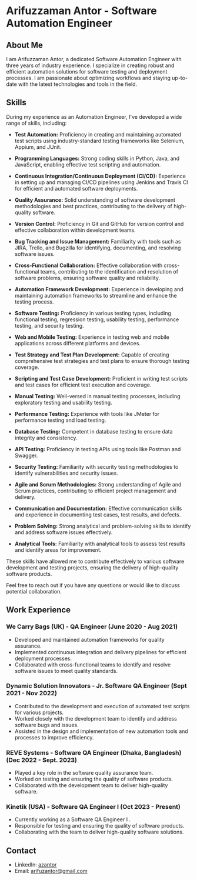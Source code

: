 # Arifuzzaman Antor - Software Automation Engineer

## About Me

I am Arifuzzaman Antor, a dedicated Software Automation Engineer with three years of industry experience. I specialize in creating robust and efficient automation solutions for software testing and deployment processes. I am passionate about optimizing workflows and staying up-to-date with the latest technologies and tools in the field.

## Skills

During my experience as an Automation Engineer, I've developed a wide range of skills, including:

- **Test Automation:** Proficiency in creating and maintaining automated test scripts using industry-standard testing frameworks like Selenium, Appium, and JUnit.

- **Programming Languages:** Strong coding skills in Python, Java, and JavaScript, enabling effective test scripting and automation.

- **Continuous Integration/Continuous Deployment (CI/CD):** Experience in setting up and managing CI/CD pipelines using Jenkins and Travis CI for efficient and automated software deployments.

- **Quality Assurance:** Solid understanding of software development methodologies and best practices, contributing to the delivery of high-quality software.

- **Version Control:** Proficiency in Git and GitHub for version control and effective collaboration within development teams.

- **Bug Tracking and Issue Management:** Familiarity with tools such as JIRA, Trello, and Bugzilla for identifying, documenting, and resolving software issues.

- **Cross-Functional Collaboration:** Effective collaboration with cross-functional teams, contributing to the identification and resolution of software problems, ensuring software quality and reliability.

- **Automation Framework Development:** Experience in developing and maintaining automation frameworks to streamline and enhance the testing process.

- **Software Testing:** Proficiency in various testing types, including functional testing, regression testing, usability testing, performance testing, and security testing.

- **Web and Mobile Testing:** Experience in testing web and mobile applications across different platforms and devices.

- **Test Strategy and Test Plan Development:** Capable of creating comprehensive test strategies and test plans to ensure thorough testing coverage.

- **Scripting and Test Case Development:** Proficient in writing test scripts and test cases for efficient test execution and coverage.

- **Manual Testing:** Well-versed in manual testing processes, including exploratory testing and usability testing.

- **Performance Testing:** Experience with tools like JMeter for performance testing and load testing.

- **Database Testing:** Competent in database testing to ensure data integrity and consistency.

- **API Testing:** Proficiency in testing APIs using tools like Postman and Swagger.

- **Security Testing:** Familiarity with security testing methodologies to identify vulnerabilities and security issues.

- **Agile and Scrum Methodologies:** Strong understanding of Agile and Scrum practices, contributing to efficient project management and delivery.

- **Communication and Documentation:** Effective communication skills and experience in documenting test cases, test results, and defects.

- **Problem Solving:** Strong analytical and problem-solving skills to identify and address software issues effectively.

- **Analytical Tools:** Familiarity with analytical tools to assess test results and identify areas for improvement.

These skills have allowed me to contribute effectively to various software development and testing projects, ensuring the delivery of high-quality software products.

Feel free to reach out if you have any questions or would like to discuss potential collaboration.



## Work Experience

### We Carry Bags (UK) - QA Engineer (June 2020 - Aug 2021)
- Developed and maintained automation frameworks for quality assurance.
- Implemented continuous integration and delivery pipelines for efficient deployment processes.
- Collaborated with cross-functional teams to identify and resolve software issues to meet quality standards.

### Dynamic Solution Innovators - Jr. Software QA Engineer (Sept 2021 - Nov 2022)
- Contributed to the development and execution of automated test scripts for various projects.
- Worked closely with the development team to identify and address software bugs and issues.
- Assisted in the design and implementation of new automation tools and processes to improve efficiency.

### REVE Systems - Software QA Engineer (Dhaka, Bangladesh) (Dec 2022 - Sept. 2023)
- Played a key role in the software quality assurance team.
- Worked on testing and ensuring the quality of software products.
- Collaborated with the development team to deliver high-quality software.

### Kinetik (USA) - Software QA Engineer I (Oct 2023 - Present)
- Currently working as a Software QA Engineer I .
- Responsible for testing and ensuring the quality of software products.
- Collaborating with the team to deliver high-quality software solutions.

## Contact

- LinkedIn: [azantor](https://www.linkedin.com/in/azantor)
- Email: [arifuzantor@gmail.com](mailto:arifuzantor@example.com)
